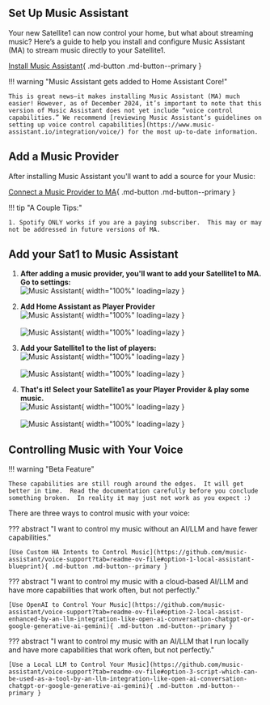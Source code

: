 ## Set Up Music Assistant

Your new Satellite1 can now control your home, but what about streaming music? Here’s a guide to help you install and configure Music Assistant (MA) to stream music directly to your Satellite1.

[Install Music Assistant](https://www.music-assistant.io/installation/){ .md-button .md-button--primary }

!!! warning "Music Assistant gets added to Home Assistant Core!"

    This is great news—it makes installing Music Assistant (MA) much easier! However, as of December 2024, it’s important to note that this version of Music Assistant does not yet include “voice control capabilities.” We recommend [reviewing Music Assistant’s guidelines on setting up voice control capabilities](https://www.music-assistant.io/integration/voice/) for the most up-to-date information.

## Add a Music Provider

After installing Music Assistant you'll want to add a source for your Music:

[Connect a Music Provider to MA](https://music-assistant.io/music-providers/){ .md-button .md-button--primary }

!!! tip "A Couple Tips:"

    1. Spotify ONLY works if you are a paying subscriber.  This may or may not be addressed in future versions of MA.

## Add your Sat1 to Music Assistant

1. <b>After adding a music provider, you'll want to add your Satellite1 to MA. Go to settings:</b>
<br>![Music Assistant](/assets/MA0.png){ width="100%" loading=lazy }</br>

2. <b>Add Home Assistant as Player Provider</b>
<br>![Music Assistant](/assets/MA1.png){ width="100%" loading=lazy }</br>
<br>![Music Assistant](/assets/MA2.png){ width="100%" loading=lazy }</br>

3. <b>Add your Satellite1 to the list of players:</b>
<br>![Music Assistant](/assets/MA3.png){ width="100%" loading=lazy }</br>
<br>![Music Assistant](/assets/MA4.png){ width="100%" loading=lazy }</br>

4. <b>That's it! Select your Satellite1 as your Player Provider & play some music.</b>
<br>![Music Assistant](/assets/MA5.png){ width="100%" loading=lazy }</br>
<br>![Music Assistant](/assets/MA6.png){ width="100%" loading=lazy }</br>

## Controlling Music with Your Voice

!!! warning "Beta Feature"

    These capabilities are still rough around the edges.  It will get better in time.  Read the documentation carefully before you conclude something broken.  In reality it may just not work as you expect :)

There are three ways to control music with your voice:

??? abstract "I want to control my music without an AI/LLM and have fewer capabilities."

    [Use Custom HA Intents to Control Music](https://github.com/music-assistant/voice-support?tab=readme-ov-file#option-1-local-assistant-blueprint){ .md-button .md-button--primary }

??? abstract "I want to control my music with a cloud-based AI/LLM and have more capabilities that work often, but not perfectly."

    [Use OpenAI to Control Your Music](https://github.com/music-assistant/voice-support?tab=readme-ov-file#option-2-local-assist-enhanced-by-an-llm-integration-like-open-ai-conversation-chatgpt-or-google-generative-ai-gemini){ .md-button .md-button--primary }

??? abstract "I want to control my music with an AI/LLM that I run locally and have more capabilities that work often, but not perfectly."

    [Use a Local LLM to Control Your Music](https://github.com/music-assistant/voice-support?tab=readme-ov-file#option-3-script-which-can-be-used-as-a-tool-by-an-llm-integration-like-open-ai-conversation-chatgpt-or-google-generative-ai-gemini){ .md-button .md-button--primary }